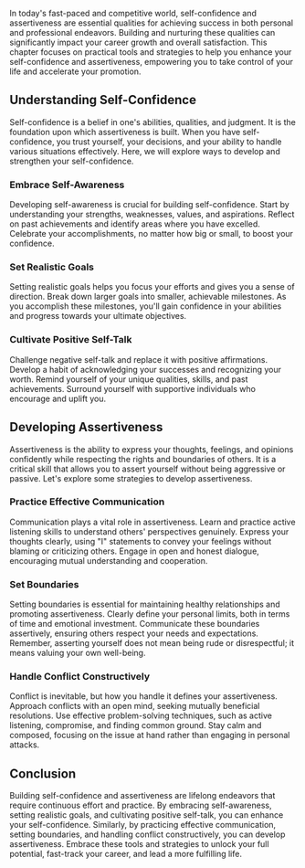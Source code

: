 
In today's fast-paced and competitive world, self-confidence and assertiveness are essential qualities for achieving success in both personal and professional endeavors. Building and nurturing these qualities can significantly impact your career growth and overall satisfaction. This chapter focuses on practical tools and strategies to help you enhance your self-confidence and assertiveness, empowering you to take control of your life and accelerate your promotion.

Understanding Self-Confidence
-----------------------------

Self-confidence is a belief in one's abilities, qualities, and judgment. It is the foundation upon which assertiveness is built. When you have self-confidence, you trust yourself, your decisions, and your ability to handle various situations effectively. Here, we will explore ways to develop and strengthen your self-confidence.

### Embrace Self-Awareness

Developing self-awareness is crucial for building self-confidence. Start by understanding your strengths, weaknesses, values, and aspirations. Reflect on past achievements and identify areas where you have excelled. Celebrate your accomplishments, no matter how big or small, to boost your confidence.

### Set Realistic Goals

Setting realistic goals helps you focus your efforts and gives you a sense of direction. Break down larger goals into smaller, achievable milestones. As you accomplish these milestones, you'll gain confidence in your abilities and progress towards your ultimate objectives.

### Cultivate Positive Self-Talk

Challenge negative self-talk and replace it with positive affirmations. Develop a habit of acknowledging your successes and recognizing your worth. Remind yourself of your unique qualities, skills, and past achievements. Surround yourself with supportive individuals who encourage and uplift you.

Developing Assertiveness
------------------------

Assertiveness is the ability to express your thoughts, feelings, and opinions confidently while respecting the rights and boundaries of others. It is a critical skill that allows you to assert yourself without being aggressive or passive. Let's explore some strategies to develop assertiveness.

### Practice Effective Communication

Communication plays a vital role in assertiveness. Learn and practice active listening skills to understand others' perspectives genuinely. Express your thoughts clearly, using "I" statements to convey your feelings without blaming or criticizing others. Engage in open and honest dialogue, encouraging mutual understanding and cooperation.

### Set Boundaries

Setting boundaries is essential for maintaining healthy relationships and promoting assertiveness. Clearly define your personal limits, both in terms of time and emotional investment. Communicate these boundaries assertively, ensuring others respect your needs and expectations. Remember, asserting yourself does not mean being rude or disrespectful; it means valuing your own well-being.

### Handle Conflict Constructively

Conflict is inevitable, but how you handle it defines your assertiveness. Approach conflicts with an open mind, seeking mutually beneficial resolutions. Use effective problem-solving techniques, such as active listening, compromise, and finding common ground. Stay calm and composed, focusing on the issue at hand rather than engaging in personal attacks.

Conclusion
----------

Building self-confidence and assertiveness are lifelong endeavors that require continuous effort and practice. By embracing self-awareness, setting realistic goals, and cultivating positive self-talk, you can enhance your self-confidence. Similarly, by practicing effective communication, setting boundaries, and handling conflict constructively, you can develop assertiveness. Embrace these tools and strategies to unlock your full potential, fast-track your career, and lead a more fulfilling life.
